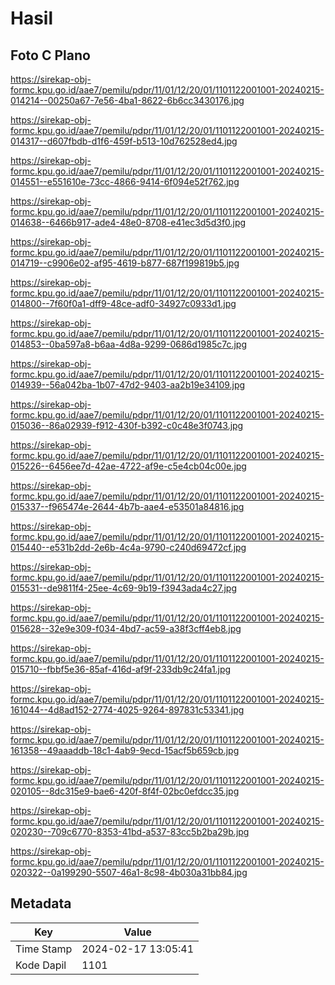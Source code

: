 # Hasil

## Foto C Plano

https://sirekap-obj-formc.kpu.go.id/aae7/pemilu/pdpr/11/01/12/20/01/1101122001001-20240215-014214--00250a67-7e56-4ba1-8622-6b6cc3430176.jpg

https://sirekap-obj-formc.kpu.go.id/aae7/pemilu/pdpr/11/01/12/20/01/1101122001001-20240215-014317--d607fbdb-d1f6-459f-b513-10d762528ed4.jpg

https://sirekap-obj-formc.kpu.go.id/aae7/pemilu/pdpr/11/01/12/20/01/1101122001001-20240215-014551--e551610e-73cc-4866-9414-6f094e52f762.jpg

https://sirekap-obj-formc.kpu.go.id/aae7/pemilu/pdpr/11/01/12/20/01/1101122001001-20240215-014638--6466b917-ade4-48e0-8708-e41ec3d5d3f0.jpg

https://sirekap-obj-formc.kpu.go.id/aae7/pemilu/pdpr/11/01/12/20/01/1101122001001-20240215-014719--c9906e02-af95-4619-b877-687f199819b5.jpg

https://sirekap-obj-formc.kpu.go.id/aae7/pemilu/pdpr/11/01/12/20/01/1101122001001-20240215-014800--7f60f0a1-dff9-48ce-adf0-34927c0933d1.jpg

https://sirekap-obj-formc.kpu.go.id/aae7/pemilu/pdpr/11/01/12/20/01/1101122001001-20240215-014853--0ba597a8-b6aa-4d8a-9299-0686d1985c7c.jpg

https://sirekap-obj-formc.kpu.go.id/aae7/pemilu/pdpr/11/01/12/20/01/1101122001001-20240215-014939--56a042ba-1b07-47d2-9403-aa2b19e34109.jpg

https://sirekap-obj-formc.kpu.go.id/aae7/pemilu/pdpr/11/01/12/20/01/1101122001001-20240215-015036--86a02939-f912-430f-b392-c0c48e3f0743.jpg

https://sirekap-obj-formc.kpu.go.id/aae7/pemilu/pdpr/11/01/12/20/01/1101122001001-20240215-015226--6456ee7d-42ae-4722-af9e-c5e4cb04c00e.jpg

https://sirekap-obj-formc.kpu.go.id/aae7/pemilu/pdpr/11/01/12/20/01/1101122001001-20240215-015337--f965474e-2644-4b7b-aae4-e53501a84816.jpg

https://sirekap-obj-formc.kpu.go.id/aae7/pemilu/pdpr/11/01/12/20/01/1101122001001-20240215-015440--e531b2dd-2e6b-4c4a-9790-c240d69472cf.jpg

https://sirekap-obj-formc.kpu.go.id/aae7/pemilu/pdpr/11/01/12/20/01/1101122001001-20240215-015531--de9811f4-25ee-4c69-9b19-f3943ada4c27.jpg

https://sirekap-obj-formc.kpu.go.id/aae7/pemilu/pdpr/11/01/12/20/01/1101122001001-20240215-015628--32e9e309-f034-4bd7-ac59-a38f3cff4eb8.jpg

https://sirekap-obj-formc.kpu.go.id/aae7/pemilu/pdpr/11/01/12/20/01/1101122001001-20240215-015710--fbbf5e36-85af-416d-af9f-233db9c24fa1.jpg

https://sirekap-obj-formc.kpu.go.id/aae7/pemilu/pdpr/11/01/12/20/01/1101122001001-20240215-161044--4d8ad152-2774-4025-9264-897831c53341.jpg

https://sirekap-obj-formc.kpu.go.id/aae7/pemilu/pdpr/11/01/12/20/01/1101122001001-20240215-161358--49aaaddb-18c1-4ab9-9ecd-15acf5b659cb.jpg

https://sirekap-obj-formc.kpu.go.id/aae7/pemilu/pdpr/11/01/12/20/01/1101122001001-20240215-020105--8dc315e9-bae6-420f-8f4f-02bc0efdcc35.jpg

https://sirekap-obj-formc.kpu.go.id/aae7/pemilu/pdpr/11/01/12/20/01/1101122001001-20240215-020230--709c6770-8353-41bd-a537-83cc5b2ba29b.jpg

https://sirekap-obj-formc.kpu.go.id/aae7/pemilu/pdpr/11/01/12/20/01/1101122001001-20240215-020322--0a199290-5507-46a1-8c98-4b030a31bb84.jpg


## Metadata

| Key        | Value               |
| ---------- | ------------------- |
| Time Stamp | 2024-02-17 13:05:41 |
| Kode Dapil | 1101                |



